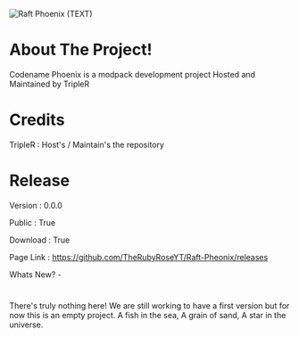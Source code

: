 ![Raft Phoenix (TEXT)](https://user-images.githubusercontent.com/86506277/143665489-bdddfa41-7bd2-45e4-a4eb-2597ff6f95f7.png)

# About The Project!
Codename Phoenix is a modpack development project Hosted and Maintained by TripleR

# Credits
TripleR : Host's / Maintain's the repository

# Release
Version    : 0.0.0
 
Public    : True
 
Download  : True
 
Page Link : https://github.com/TheRubyRoseYT/Raft-Pheonix/releases

Whats New? -
#
There's truly nothing here! We are still working to have a first version but for now this is an empty project. A fish in the sea, A grain of sand, A star in the universe.
